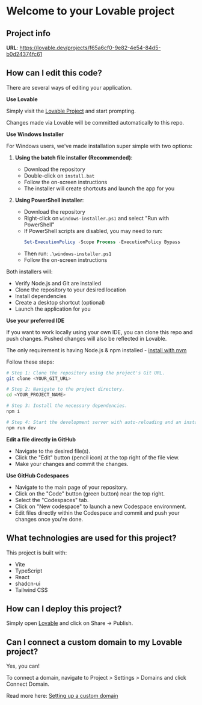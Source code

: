 
# Welcome to your Lovable project

## Project info

**URL**: https://lovable.dev/projects/f65a6cf0-9e82-4e54-84d5-b0d24374fc61

## How can I edit this code?

There are several ways of editing your application.

**Use Lovable**

Simply visit the [Lovable Project](https://lovable.dev/projects/f65a6cf0-9e82-4e54-84d5-b0d24374fc61) and start prompting.

Changes made via Lovable will be committed automatically to this repo.

**Use Windows Installer**

For Windows users, we've made installation super simple with two options:

1. **Using the batch file installer (Recommended)**:
   - Download the repository
   - Double-click on `install.bat`
   - Follow the on-screen instructions
   - The installer will create shortcuts and launch the app for you

2. **Using PowerShell installer**:
   - Download the repository
   - Right-click on `windows-installer.ps1` and select "Run with PowerShell"
   - If PowerShell scripts are disabled, you may need to run:
     ```powershell
     Set-ExecutionPolicy -Scope Process -ExecutionPolicy Bypass
     ```
   - Then run: `.\windows-installer.ps1`
   - Follow the on-screen instructions

Both installers will:
- Verify Node.js and Git are installed
- Clone the repository to your desired location
- Install dependencies
- Create a desktop shortcut (optional)
- Launch the application for you

**Use your preferred IDE**

If you want to work locally using your own IDE, you can clone this repo and push changes. Pushed changes will also be reflected in Lovable.

The only requirement is having Node.js & npm installed - [install with nvm](https://github.com/nvm-sh/nvm#installing-and-updating)

Follow these steps:

```sh
# Step 1: Clone the repository using the project's Git URL.
git clone <YOUR_GIT_URL>

# Step 2: Navigate to the project directory.
cd <YOUR_PROJECT_NAME>

# Step 3: Install the necessary dependencies.
npm i

# Step 4: Start the development server with auto-reloading and an instant preview.
npm run dev
```

**Edit a file directly in GitHub**

- Navigate to the desired file(s).
- Click the "Edit" button (pencil icon) at the top right of the file view.
- Make your changes and commit the changes.

**Use GitHub Codespaces**

- Navigate to the main page of your repository.
- Click on the "Code" button (green button) near the top right.
- Select the "Codespaces" tab.
- Click on "New codespace" to launch a new Codespace environment.
- Edit files directly within the Codespace and commit and push your changes once you're done.

## What technologies are used for this project?

This project is built with:

- Vite
- TypeScript
- React
- shadcn-ui
- Tailwind CSS

## How can I deploy this project?

Simply open [Lovable](https://lovable.dev/projects/f65a6cf0-9e82-4e54-84d5-b0d24374fc61) and click on Share -> Publish.

## Can I connect a custom domain to my Lovable project?

Yes, you can!

To connect a domain, navigate to Project > Settings > Domains and click Connect Domain.

Read more here: [Setting up a custom domain](https://docs.lovable.dev/tips-tricks/custom-domain#step-by-step-guide)

